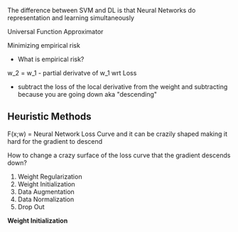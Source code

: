 The difference between SVM and DL is that Neural Networks do representation and learning simultaneously

Universal Function Approximator

Minimizing empirical risk
- What is empirical risk?

w_2 = w_1 - partial derivatve of w_1 wrt Loss
- subtract the loss of the local derivative from the weight and subtracting because you are going down aka "descending"



## Heuristic Methods
F(x;w) = Neural Network Loss Curve and it can be crazily shaped making it hard for the gradient to descend

How to change a crazy surface of the loss curve that the gradient descends down?
1. Weight Regularization
2. Weight Initialization
3. Data Augmentation
4. Data Normalization
5. Drop Out

**Weight Initialization**






